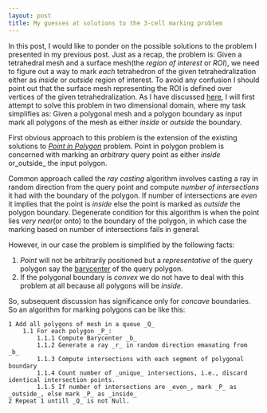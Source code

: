```yaml
---
layout: post
title: My guesses at solutions to the 3-cell marking problem
---
```



In this post, I would like to ponder on the possible solutions to the problem I presented in my previous post. Just as a recap, the problem is: Given a tetrahedral mesh and a surface mesh(the _region of interest_ or _ROI_), we need to figure out a way to mark _each_ tetrahedron of the given tetrahedralization either as _inside_ or _outside_ region of interest. To avoid any confusion I should point out that the surface mesh representing the ROI is defined over vertices of the given tetrahedralization. As I have discussed [here](http://cs.stackexchange.com/q/26237/15154), I will first attempt to solve this problem in two dimensional domain, where my task simplifies as: Given a polygonal mesh and a polygon boundary as input mark all polygons of the mesh as either _inside_ or _outside_ the boundary.  

First obvious approach to this problem is the extension of the existing solutions to [_Point in Polygon_](en.wikipedia.org/wiki/Point_in_polygon) problem. Point in polygon problem is concerned with marking an _arbitrary_ query point as either _inside_ or_outside_ the input polygon. 

Common approach called the _ray casting_ algorithm involves casting a ray in random direction from the query point and compute _number of intersections_ it had with the boundary of the polygon. If number of intersections are _even_ it implies that the point is _inside_ else the point is marked as _outside_ the polygon boundary. Degenerate condition for this algorithm is when the point lies _very near_(or onto) to the boundary of the polygon, in which case the marking based on number of intersections fails in general.

However, in our case the problem is simplified by the following facts:  
1. _Point_ will not be arbitrarily positioned but a _representative_ of the query polygon say the [barycenter](en.wiktionary.org/wiki/barycenter) of the query polygon.
2. If the polygonal boundary is _convex_ we do not have to deal with this problem at all because all polygons will be _inside_. 

So, subsequent discussion has significance only for _concave_ boundaries. So an algorithm for marking polygons can be like this:  
```
1 Add all polygons of mesh in a queue _Q_  
	1.1 For each polygon _P_:  
		1.1.1 Compute Barycenter _b_ 
		1.1.2 Generate a ray _r_ in random direction emanating from _b_  
		1.1.3 Compute intersections with each segment of polygonal boundary  
		1.1.4 Count number of _unique_ intersections, i.e., discard identical intersection points.
		1.1.5 If number of intersections are _even_, mark _P_ as _outside_, else mark _P_ as _inside_
2 Repeat 1 untill _Q_ is not Null. 
```
